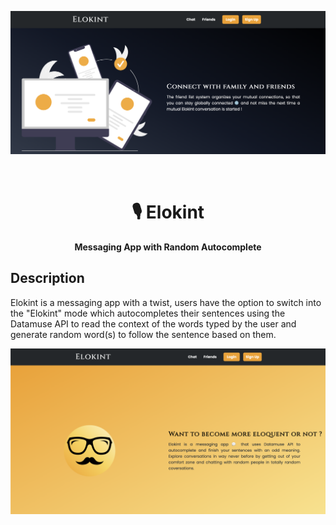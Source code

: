 ![Elokint Banner](./assets/ElokintSection.png)

<div align="center">
  <br>
  <h1>🎙️ Elokint</h1>
  <strong>Messaging App with Random Autocomplete</strong>
  <br>
</div>

## Description

Elokint is a messaging app with a twist, users have the option to switch into the "Elokint" mode which autocompletes their sentences using the Datamuse API to read the context of the words typed by the user and generate random word(s) to follow the sentence based on them.

![Elokint Banner](./assets/elokintbanner.png)

